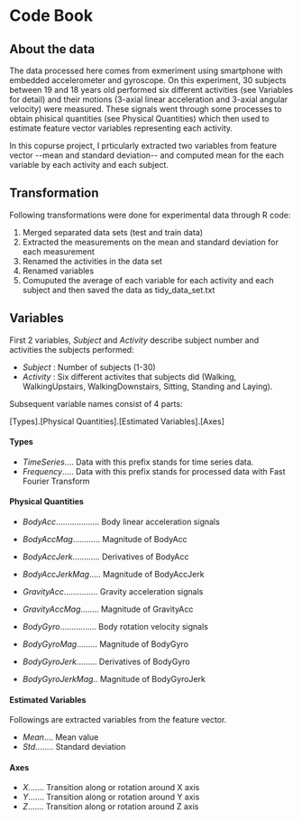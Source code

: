 # Code Book

## About the data
The data processed here comes from exmeriment using smartphone with embedded accelerometer and gyroscope.
On this experiment, 30 subjects between 19 and 18 years old performed six different activities (see Variables for detail)
and their motions (3-axial linear acceleration and 3-axial angular velocity) were measured. These signals went through some processes to obtain phisical quantities (see Physical Quantities) which then used to estimate feature vector variables representing each activity.

In this copurse project, I prticularly extracted two variables from feature vector --mean and standard deviation-- and computed mean for the each variable by each activity and each subject.

## Transformation 
Following transformations were done for experimental data through R code:
1. Merged separated data sets (test and train data)
2. Extracted the measurements on the mean and standard deviation for each measurement
3. Renamed the activities in the data set
4. Renamed variables 
5. Comuputed the average of each variable for each activity and each subject and then saved the data as tidy_data_set.txt

## Variables
First 2 variables, *Subject* and *Activity* describe subject number and activities the subjects performed:
- *Subject*     : Number of subjects (1-30)
- *Activity*    : Six different activites that subjects did (Walking, WalkingUpstairs, WalkingDownstairs, Sitting, Standing and Laying).

Subsequent variable names consist of 4 parts:

[Types].[Physical Quantities].[Estimated Variables].[Axes]


#### Types 
- *TimeSeries*.... Data with this prefix stands for time series data.
- *Frequency*..... Data with this prefix stands for processed data with Fast Fourier Transform

#### Physical Quantities
- *BodyAcc*................... Body linear acceleration signals
- *BodyAccMag*............ Magnitude of BodyAcc
- *BodyAccJerk*............ Derivatives of BodyAcc
- *BodyAccJerkMag*..... Magnitude of BodyAccJerk

- *GravityAcc*............... Gravity acceleration signals
- *GravityAccMag*........ Magnitude of GravityAcc

- *BodyGyro*................ Body rotation velocity signals
- *BodyGyroMag*......... Magnitude of BodyGyro
- *BodyGyroJerk*......... Derivatives of BodyGyro
- *BodyGyroJerkMag*.. Magnitude of BodyGyroJerk

#### Estimated Variables
Followings are extracted variables from the feature vector.
- *Mean*.... Mean value
- *Std*........ Standard deviation 

#### Axes
- *X*....... Transition along or rotation around X axis
- *Y*....... Transition along or rotation around Y axis
- *Z*....... Transition along or rotation around Z axis